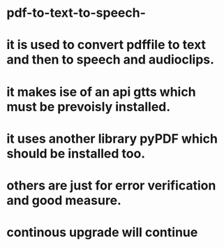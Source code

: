 # pdf-to-text-to-speech-


# it is used to  convert pdffile to text and then to speech and audioclips.
# it makes ise of an api gtts which must be prevoisly installed.
# it uses another library pyPDF which should be installed too.
# others are just for error verification and good measure.
# continous upgrade will continue
